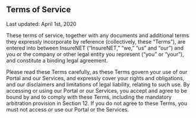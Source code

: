 ## Terms of Service
Last updated: April 1st, 2020

These terms of service, together with any documents and additional terms they expressly incorporate by reference (collectively, these “Terms”), are entered into between InsureNET (“InsureNET,” “we,” “us” and “our”) and you or the company or other legal entity you represent (“you” or “your”), and constitute a binding legal agreement.

Please read these Terms carefully, as these Terms govern your use of our Portal and our Services, and expressly cover your rights and obligations, and our disclaimers and limitations of legal liability, relating to such use. By accessing or using our Portal or our Services, you accept and agree to be bound by and to comply with these Terms, including the mandatory arbitration provision in Section 12. If you do not agree to these Terms, you must not access or use our Portal or the Services.